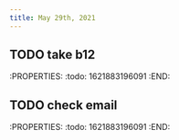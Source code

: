 ```yaml
---
title: May 29th, 2021
---
```


## TODO take b12
:PROPERTIES:
:todo: 1621883196091
:END:
## TODO check email
:PROPERTIES:
:todo: 1621883196091
:END:
